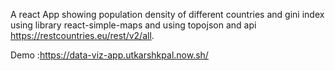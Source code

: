 A react App showing population density of different countries and gini index using library react-simple-maps and using topojson and api https://restcountries.eu/rest/v2/all.


Demo :https://data-viz-app.utkarshkpal.now.sh/